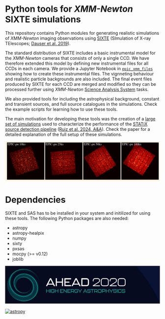 # Python tools for *XMM-Newton* SIXTE simulations

This repository contains Python modules for generating realistic simulations 
of *XMM-Newton* imaging observations using [SIXTE](https://www.sternwarte.uni-erlangen.de/sixte/) 
(SImulation of X-ray TElescopes; [Dauser et al. 2019](http://dx.doi.org/10.1051/0004-6361/201935978)). 

The standard distribution of SIXTE includes a basic instrumental model for the 
*XMM-Newton* cameras that consists of only a single CCD. We have therefore extended 
this model by defining new instrumental files for all CCDs in each camera. We provide
a Jupyter Notebook in [`epic_xmm_files`](epic_xml_files/epic_sixte_xml.ipynb) showing 
how to create these instrumental files. The vignneting behaviour and realistic 
particle backgrounds are also included. The final event files produced by SIXTE for 
each CCD are merged and modified so they can be processed further using *XMM-Newton* 
[Science Analysis System](https://www.cosmos.esa.int/web/xmm-newton/what-is-sas) tasks.

We also provided tools for including the astrophysical background, constant and transient 
sources, and full source catalogues in the simulations. Check the example scripts for 
learning how to use these tools.

The main motivation for developing these tools was the creation of a 
[large set of simulations](set_of_xmm_simulations_statix.py) used to characterize the 
performance of the [STATiX source detection pipeline](https://github.com/ruizca/statix) 
([Ruiz et al. 2024, A&A](https://doi.org/10.1093/mnras/stad3339)). Check the paper for 
a detailed explanation of the full setup of these simulations.


![sims](sims.png)


Dependencies
============
SIXTE and SAS has to be installed in your system and initilized for using these tools. 
The following Python packages are also needed:

* astropy
* astropy-healpix
* numpy
* sixty
* pxsas
* mocpy (>= v0.12)
* joblib

[![ahead2020](ahead2020_logo.png)](http://ahead.astro.noa.gr/)

[![astropy](https://img.shields.io/badge/powered%20by-AstroPy-orange.svg?style=flat)](http://www.astropy.org/) 
